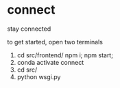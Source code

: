 # connect

stay connected

to get started, open two terminals
1. cd src/frontend/ npm i; npm start;
2. conda activate connect
3. cd src/
4. python wsgi.py

